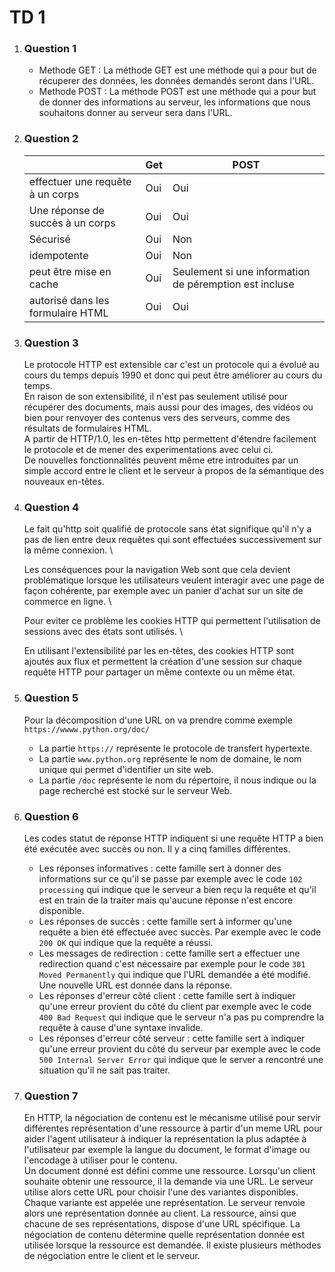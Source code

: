 # TD 1

1. ### Question 1
   - Methode GET : La méthode GET est une méthode qui a pour but de récuperer des données, les données demandés seront dans l'URL.
   - Methode POST : La méthode POST est une méthode qui a pour but de donner des informations au serveur, les informations que nous souhaitons donner au serveur sera dans l'URL.
  
2. ### Question 2
   |                                  | Get | POST |
   |---|---|---|
   | effectuer une requête à un corps | Oui | Oui |
   | Une réponse de succès à un corps | Oui | Oui |
   | Sécurisé                         | Oui | Non |
   | idempotente                      | Oui | Non |
   | peut être mise en cache          | Oui | Seulement si une information de péremption est incluse |
   | autorisé dans les formulaire HTML| Oui | Oui |

3. ### Question 3
   Le protocole HTTP est extensible car c'est un protocole qui a évolué au cours du temps depuis 1990 et donc qui peut être améliorer au cours du temps. \
   En raison de son extensibilité, il n'est pas seulement utilisé pour récupérer des documents, mais aussi pour des images, des vidéos ou bien pour renvoyer des
contenus vers des serveurs, comme des résultats de formulaires HTML. \
   A partir de HTTP/1.0, les en-têtes http permettent d'étendre facilement le protocole et de mener des experimentations avec celui ci. \
   De nouvelles fonctionnalités peuvent même etre introduites par un simple accord entre le client et le serveur à propos de la sémantique des nouveaux en-têtes.
   
4. ### Question 4
   Le fait qu'http soit qualifié de protocole sans état signifique qu'il n'y a pas de lien entre deux requêtes qui sont effectuées successivement sur la même
connexion. \

   Les conséquences pour la navigation Web sont que cela devient problématique lorsque les utilisateurs veulent interagir avec une page de façon cohérente, par exemple avec un panier d'achat sur un site de commerce en ligne. \
   
   Pour eviter ce problème les cookies HTTP qui permettent l'utilisation de sessions avec des états sont utilisés. \
   
   En utilisant l'extensibilité par les en-têtes, des cookies HTTP sont ajoutés aux flux et permettent la création d'une session sur chaque requête HTTP pour partager un même contexte ou un même état.

5. ### Question 5
   Pour la décomposition d'une URL on va prendre comme exemple `https://wwww.python.org/doc/`
   - La partie `https://` représente le protocole de transfert hypertexte.
   - La partie `www.python.org` représente le nom de domaine, le nom unique qui permet d'identifier un site web.
   - La partie `/doc` représente le nom du répertoire, il nous indique ou la page recherché est stocké sur le serveur Web.

6. ### Question 6
   Les codes statut de réponse HTTP indiquent si une requête HTTP a bien été exécutée avec succès ou non. Il y a cinq familles différentes.
   - Les réponses informatives : cette famille sert à donner des informations sur ce qu'il se passe par exemple avec le code `102 processing` qui indique que le serveur a bien reçu la requête et qu'il est en train de la traiter mais qu'aucune réponse n'est encore disponible.
   - Les réponses de succès : cette famille sert à informer qu'une requête a bien été effectuée avec succès. Par exemple avec le code `200 OK` qui indique que la requête a réussi.
   - Les messages de redirection : cette famille sert a effectuer une redirection quand c'est nécessaire par exemple pour le code `301 Moved Permanently` qui indique que l'URL demandée a été modifié. Une nouvelle URL est donnée dans la réponse.
   - Les réponses d'erreur côté client : cette famille sert à indiquer qu'une erreur provient du côté du client par exemple avec le code `400 Bad Request` qui indique que le serveur n'a pas pu comprendre la requête à cause d'une syntaxe invalide.
   - Les réponses d'erreur côté serveur : cette famille sert à indiquer qu'une erreur provient du côté du serveur par exemple avec le code `500 Internal Server Error` qui indique que le server a rencontré une situation qu'il ne sait pas traiter.

7. ### Question 7
   En HTTP, la négociation de contenu est le mécanisme utilisé pour servir différentes représentation d'une ressource à partir d'un meme URL pour aider l'agent utilisateur à indiquer la représentation la plus adaptée à l'utilisateur par exemple la langue du document, le format d'image ou l'encodage à utiliser pour le contenu. \
   Un document donné est défini comme une ressource. Lorsqu'un client souhaite obtenir une ressource, il la demande via une URL. Le serveur utilise alors cette URL pour choisir l'une des variantes disponibles. Chaque variante est appelée une représentation. Le serveur renvoie alors une représentation donnée au client. La ressource, ainsi que chacune de ses représentations, dispose d'une URL spécifique. La négociation de contenu détermine quelle représentation donnée est utilisée lorsque la ressource est demandée. Il existe plusieurs méthodes de négociation entre le client et le serveur.
   

